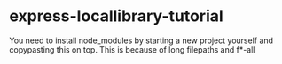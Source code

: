 # express-locallibrary-tutorial
You need to install node_modules by starting a new project yourself and copypasting this on top.
This is because of long filepaths and f*-all
